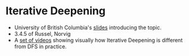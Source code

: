 # Iterative Deepening


* University of British Columbia's [slides](https://www.cs.ubc.ca/~hutter/teaching/cpsc322/2-Search6-final.pdf) introducing the topic.
* 3.4.5 of Russel, Norvig
* A [set of videos](http://movingai.com/dfid.html) showing visually how Iterative Deepening is different from DFS in practice.
